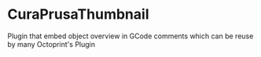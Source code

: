 # CuraPrusaThumbnail
Plugin that embed object overview in GCode comments which can be reuse by many Octoprint's Plugin
